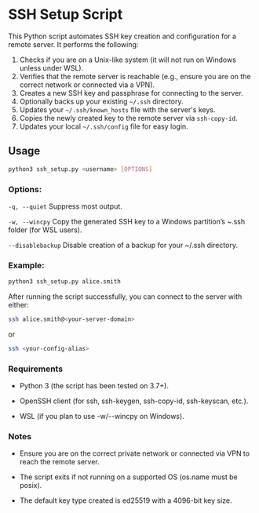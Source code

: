 # SSH Setup Script

This Python script automates SSH key creation and configuration for a remote server. It performs the following:

1. Checks if you are on a Unix-like system (it will not run on Windows unless under WSL).
2. Verifies that the remote server is reachable (e.g., ensure you are on the correct network or connected via a VPN).
3. Creates a new SSH key and passphrase for connecting to the server.
4. Optionally backs up your existing `~/.ssh` directory.
5. Updates your `~/.ssh/known_hosts` file with the server's keys.
6. Copies the newly created key to the remote server via `ssh-copy-id`.
7. Updates your local `~/.ssh/config` file for easy login.

## Usage

```bash
python3 ssh_setup.py <username> [OPTIONS]
```

### Options:

`-q, --quiet`
Suppress most output.

`-w, --wincpy`
Copy the generated SSH key to a Windows partition’s ~\.ssh folder (for WSL users).

`--disablebackup`
Disable creation of a backup for your ~/.ssh directory.

### Example:

```bash
python3 ssh_setup.py alice.smith
```
After running the script successfully, you can connect to the server with either:

```bash
ssh alice.smith@<your-server-domain>
```
or

```bash
ssh <your-config-alias>
```

### Requirements
- Python 3 (the script has been tested on 3.7+).

- OpenSSH client (for ssh, ssh-keygen, ssh-copy-id, ssh-keyscan, etc.).

- WSL (if you plan to use -w/--wincpy on Windows).

### Notes
- Ensure you are on the correct private network or connected via VPN to reach the remote server.

- The script exits if not running on a supported OS (os.name must be posix).

- The default key type created is ed25519 with a 4096-bit key size.
